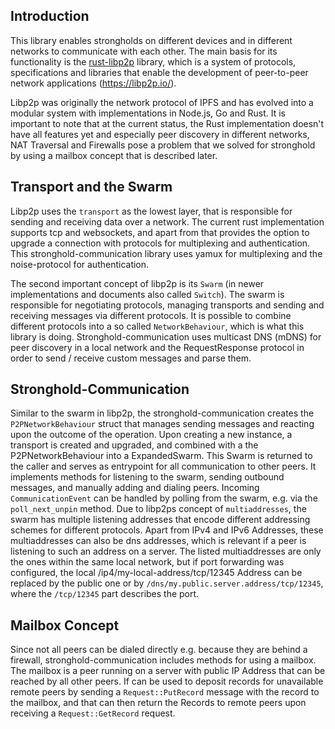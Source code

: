 ## Introduction

This library enables strongholds on different devices and in different networks to communicate with each other.
The main basis for its functionality is the [rust-libp2p](https://github.com/libp2p/rust-libp2p) library, which is a system of protocols, specifications and 
libraries that enable the development of peer-to-peer network applications (https://libp2p.io/).

Libp2p was originally the network protocol of IPFS and has evolved into a modular system with implementations in 
Node.js, Go and Rust. It is important to note that at the current status, the Rust implementation doesn't have all features
yet and especially peer discovery in different networks, NAT Traversal and Firewalls pose a problem that we solved
for stronghold by using a mailbox concept that is described later.

## Transport and the Swarm

Libp2p uses the `transport` as the lowest layer, that is responsible for sending and receiving data over a network.
The current rust implementation supports tcp and websockets, and apart from that provides the option to upgrade a
connection with protocols for multiplexing and authentication. 
This stronghold-communication library uses yamux for multiplexing and the noise-protocol for authentication.

The second important concept of libp2p is its `Swarm` (in newer implementations and documents also called `Switch`).
The swarm is responsible for negotiating protocols, managing transports and sending and receiving messages via different
protocols. It is possible to combine different protocols into a so called `NetworkBehaviour`, which is what this library is doing.
Stronghold-communication uses multicast DNS (mDNS) for peer discovery in a local network and the RequestResponse protocol in order to send / receive
custom messages and parse them. 

## Stronghold-Communication

Similar to the swarm in libp2p, the stronghold-communication creates the `P2PNetworkBehaviour` struct that manages sending messages and reacting upon the outcome of the operation. 
Upon creating a new instance, a transport is created and upgraded, and combined with a the P2PNetworkBehaviour into a ExpandedSwarm. This Swarm is returned to the caller and serves as entrypoint for all communication to other peers. It implements methods for listening to the swarm, sending outbound messages, and manually adding and dialing peers. Incoming `CommunicationEvent` can be handled by polling from the swarm, e.g. via the `poll_next_unpin` method. 
Due to libp2ps concept of `multiaddresses`, the swarm has multiple listening addresses that encode different addressing schemes for different
protocols. Apart from IPv4 and IPv6 Addresses, these multiaddresses can also be dns addresses, which is relevant if a peer is listening
to such an address on a server. The listed multiaddresses are only the ones within the same local network, but if port forwarding was configured,
the local /ip4/my-local-address/tcp/12345 Address can be replaced by the public one or by `/dns/my.public.server.address/tcp/12345`, where the 
`/tcp/12345` part describes the port.

## Mailbox Concept

Since not all peers can be dialed directly e.g. because they are behind a firewall, stronghold-communication includes methods for using
a mailbox. The mailbox is a peer running on a server with public IP Address that can be reached by all other peers. If can be
used to deposit records for unavailable remote peers by sending a `Request::PutRecord` message with the record to the mailbox, and that can then return the Records to remote peers upon receiving a `Request::GetRecord` request.
